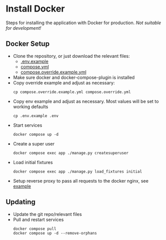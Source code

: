 # Install Docker

Steps for installing the application with Docker for production. _Not suitable for development!_

## Docker Setup

- Clone the repository, or just download the relevant files:
  - [.env.example](../.env.example)
  - [compose.yml](../compose.yml)
  - [compose.override.example.yml](../compose.override.example.yml)
- Make sure docker and docker-compose-plugin is installed
- Copy override example and adjust as necessary:
  ```shell
  cp compose.override.example.yml compose.override.yml
  ```
- Copy env example and adjust as necessary. Most values will be set to working
  defaults
  ```shell
  cp .env.example .env
  ```
- Start services
  ```shell
  docker compose up -d
  ```
- Create a super user
  ```shell
  docker compose exec app ./manage.py createsuperuser
  ```
- Load initial fixtures
  ```shell
  docker compose exec app ./manage.py load_fixtures initial
  ```
- Setup reverse proxy to pass all requests to the docker nginx, see [example](host-nginx.example.conf)

## Updating

- Update the git repo/relevant files
- Pull and restart services
  ```shell
  docker compose pull
  docker compose up -d --remove-orphans
  ```
